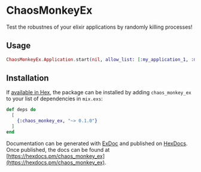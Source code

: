 # ChaosMonkeyEx

Test the robustnes of your elixir applications by randomly killing processes!

## Usage

```elixir
ChaosMonkeyEx.Application.start(nil, allow_list: [:my_application_1, :my_application_2])
```

## Installation

If [available in Hex](https://hex.pm/docs/publish), the package can be installed
by adding `chaos_monkey_ex` to your list of dependencies in `mix.exs`:

```elixir
def deps do
  [
    {:chaos_monkey_ex, "~> 0.1.0"}
  ]
end
```

Documentation can be generated with [ExDoc](https://github.com/elixir-lang/ex_doc)
and published on [HexDocs](https://hexdocs.pm). Once published, the docs can
be found at [https://hexdocs.pm/chaos_monkey_ex](https://hexdocs.pm/chaos_monkey_ex).

